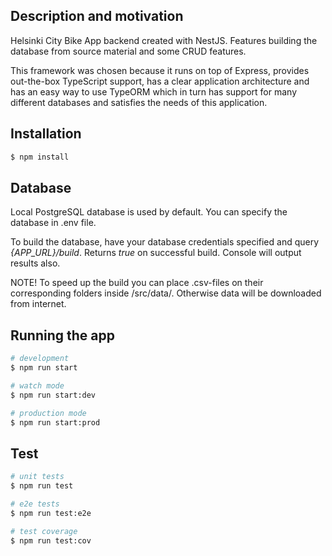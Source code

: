 ## Description and motivation

Helsinki City Bike App backend created with NestJS. Features building the database from source material and some CRUD features.

This framework was chosen because it runs on top of Express, provides out-the-box TypeScript support, has a clear application architecture and has an easy way to use TypeORM which in turn has support for many different databases and satisfies the needs of this application.

## Installation

```bash
$ npm install
```

## Database

Local PostgreSQL database is used by default. You can specify the database in .env file.

To build the database, have your database credentials specified and query _{APP_URL}/build_. Returns _true_ on successful build. Console will output results also.

NOTE! To speed up the build you can place .csv-files on their corresponding folders inside /src/data/. Otherwise data will be downloaded from internet.

## Running the app

```bash
# development
$ npm run start

# watch mode
$ npm run start:dev

# production mode
$ npm run start:prod
```

## Test

```bash
# unit tests
$ npm run test

# e2e tests
$ npm run test:e2e

# test coverage
$ npm run test:cov
```
